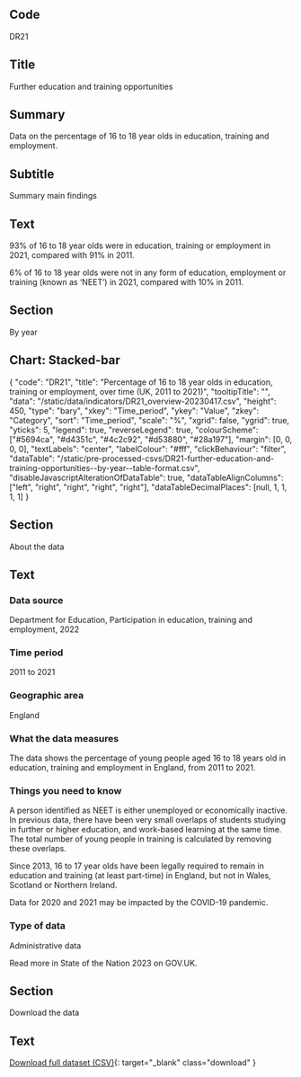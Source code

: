 ## Code
DR21

## Title
Further education and training opportunities

## Summary
Data on the percentage of 16 to 18 year olds in education, training and employment.

## Subtitle
Summary main findings

## Text
93% of 16 to 18 year olds were in education, training or employment in 2021, compared with 91% in 2011.

6% of 16 to 18 year olds were not in any form of education, employment or training (known as ‘NEET’) in 2021,
compared with 10% in 2011.

## Section
By year

## Chart: Stacked-bar
{
    "code": "DR21",
    "title": "Percentage of 16 to 18 year olds in education, training or employment, over time (UK, 2011 to 2021)",
    "tooltipTitle": "",
    "data": "/static/data/indicators/DR21_overview-20230417.csv",
    "height": 450,
    "type": "bary",
    "xkey": "Time_period",
    "ykey": "Value",
    "zkey": "Category",
    "sort": "Time_period",
    "scale": "%",
    "xgrid": false,
    "ygrid": true,
    "yticks": 5,
    "legend": true,
    "reverseLegend": true,
    "colourScheme": ["#5694ca", "#d4351c", "#4c2c92", "#d53880", "#28a197"],
    "margin": [0, 0, 0, 0],
    "textLabels": "center",
    "labelColour": "#fff",
    "clickBehaviour": "filter",
    "dataTable": "/static/pre-processed-csvs/DR21-further-education-and-training-opportunities--by-year--table-format.csv",
    "disableJavascriptAlterationOfDataTable": true,
    "dataTableAlignColumns": ["left", "right", "right", "right", "right"],
    "dataTableDecimalPlaces": [null, 1, 1, 1, 1]
}

## Section
About the data

## Text
### Data source
Department for Education, Participation in education, training and employment, 2022

### Time period
2011 to 2021

### Geographic area
England

### What the data measures
The data shows the percentage of young people aged 16 to 18 years old in education, training and employment
in England, from 2011 to 2021.

### Things you need to know
A person identified as NEET is either unemployed or economically inactive. In previous data, there have been very
small overlaps of students studying in further or higher education, and work-based learning at the same time.
The total number of young people in training is calculated by removing these overlaps.

Since 2013, 16 to 17 year olds have been legally required to remain in education and training (at least part-time)
in England, but not in Wales, Scotland or Northern Ireland.

Data for 2020 and 2021 may be impacted by the COVID-19 pandemic.

### Type of data
Administrative data

Read more in State of the Nation 2023 on GOV.UK.

## Section
Download the data

## Text
[Download full dataset (CSV)](/static/data/full-datasets/DR21-further-education-and-training-opportunities--full-dataset.csv){: target="_blank" class="download" }
